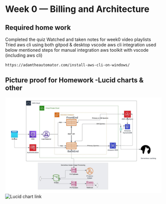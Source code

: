 # Week 0 — Billing and Architecture

## Required home work

Completed the quiz
Watched and taken notes for week0 video playlists
Tried aws cli using both gitpod & desktop vscode aws cli integration
used below mentioned steps for manual integration aws toolkit with vscode (including aws cli)
```
https://adamtheautomator.com/install-aws-cli-on-windows/
```
## Picture proof for Homework -Lucid charts & other 
![lucid chart aws arch diagram](_docs/assets/week0_lucid_aws_arch.jpeg)
![Lucid chart link](https://lucid.app/lucidchart/18239562-d4ca-4c84-8c41-c527e7f894c6/edit?viewport_loc=-237%2C-31%2C1813%2C701%2C0_0&invitationId=inv_94c343c0-614b-432a-904d-f750104718a2)

